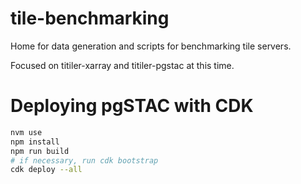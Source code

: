 # tile-benchmarking

Home for data generation and scripts for benchmarking tile servers. 

Focused on titiler-xarray and titiler-pgstac at this time.

# Deploying pgSTAC with CDK

```bash
nvm use 
npm install
npm run build
# if necessary, run cdk bootstrap
cdk deploy --all
```